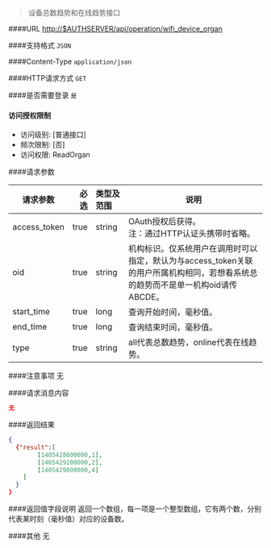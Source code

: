 
> 设备总数趋势和在线趋势接口

####URL
<http://$AUTHSERVER/api/operation/wifi_device_organ>

####支持格式
`JSON`

####Content-Type
`application/json`

####HTTP请求方式
`GET`

####是否需要登录
`是`

#### 访问授权限制
* 访问级别: [普通接口]
* 频次限制: [否]
* 访问权限: ReadOrgan


####请求参数

| 请求参数      |    必选 | 类型及范围  | 说明                                |
| ------------- | -------:| :---------- | ----------------------------------- |
| access_token  | true    | string      | OAuth授权后获得。</br>注：通过HTTP认证头携带时省略。 |
| oid | true   | string |  机构标识。仅系统用户在调用时可以指定，默认为与access_token关联的用户所属机构相同，若想看系统总的趋势而不是单一机构oid请传ABCDE。 |
| start_time  | true    | long      | 查询开始时间，毫秒值。 |
| end_time  | true    | long      | 查询结束时间，毫秒值。 |
|type |	true |	string |	all代表总数趋势，online代表在线趋势。|
####注意事项
无

####请求消息内容
``` JSON
无
```

####返回结果
``` JSON
{
  {"result":[
        [1405428600000,1],
        [1405429200000,2],
        [1405429800000,4]
    ]
  }
}

```
####返回值字段说明
返回一个数组，每一项是一个整型数组，它有两个数，分别代表某时刻（毫秒值）对应的设备数。


####其他
无
